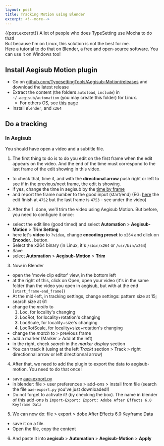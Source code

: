 ```yaml
---
layout: post
title: Tracking Motion using Blender
excerpt: <!--more-->
---
```

{{post.excerpt}}
A lot of people who does TypeSetting use Mocha to do that!<br>But because I'm on Linux, this solution is not the best for me.
<br>Here a tutorial to do that on Blender, a free and open-source software. You can use it on Windows too!

## Install Aegisub Motion plugin

* Go on [github.com/TypesettingTools/Aegisub-Motion/releases](https://github.com/TypesettingTools/Aegisub-Motion/releases) and download the latest release
* Extract the content (the folders `autoload`, `include`) in `~/.aegisub/automation` (you may create this folder) for Linux.
  * For others OS, see [this page](https://github.com/TypesettingTools/Aegisub-Motion/wiki/Installation#installation-instructions)
* Install `Blender`, and `x264`

## Do a tracking

### In Aegisub

You should have open a video and a subtitle file.

1. The first thing to do is to do you edit on the first frame when the edit appears on the video. And the end of the time must correspond to the last frame of the edit showing in this video.
  * to check that, time it, and with the **directional arrow** push right or left to see if in the previous/next frame, the edit is showing.
  * if yes, change the time in aegisub by the [time by frame](https://cloud.githubusercontent.com/assets/6844060/19222330/3124e70a-8e56-11e6-9891-be692aada1a2.png)
  * and report the frame number to the good input (start/end) (EG: [here](https://cloud.githubusercontent.com/assets/6844060/19222348/86f1b7b2-8e56-11e6-8d8d-ebff8cb392c3.png) the edit finish at `4752` but the last frame is `4753` - see under the video)
 2. After the 1. done, we'll trim the video using Aegisub Motion. But before, you need to configure it once:
  * select the edit line (good timed) and select **Automation** > **Aegisub-Motion** > **Trim Setting**
  * here let's **video** to `?video`, change **encoding preset** to `x264` and click on **Encoder..** button.
  * Select the x264 binary (in Linux, it's `/sbin/x264` or `/usr/bin/x264`)
  * Save
  * select **Automation** > **Aegisub-Motion** > **Trim**
 3. Now in Blender
  * open the 'movie clip editor' view, in the bottom left
  * at the right of this, click on Open, open your video (it's in the same folder than the video you open in aegisub, but with at the end `[start_frame-end_frame]`)
  * At the mid-left, in tracking settings, change settings: pattern size at 15; search size at 61
  * change the *motio* to
     1. Loc, for locality's changing
     2. LocRot, for locality+rotation's changing
     3. LocScale, for locality+size's changing
     4. LocRotScale, for locality+size+rotation's changing
  * change the *match* to > previous frame
  * add a marker (Marker > Add at the left)
  * in the right, check *search* in the *marker display* section
  * You can track it (using at the left *Trackt* section > Track > right directionnal arrow or left directionnal arrow)
4. After that, we need to add the plugin to export the data to aegisub-motion. You need to do that once!
  * save [aae-export.py](https://raw.githubusercontent.com/Subarashii-no-Fansub/AAE-Export/master/aae-export.py)
  * in blender: file > user preferences > add-ons > install from file (search the file `aae-export.py` you've just downloaded!)
  * Do not forget to activate it! (by checking the box). The name in blender of this add-ons is `Import-Export: Export: Adobe After Effects 6.0 Keyframe Data`
5. We can now do: file > export > dobe After Effects 6.0 Keyframe Data
  * save it on a file.
  * Open the file, copy the content
6. And paste it into **aegisub** > **Automation** > **Aegisub-Motion** > **Apply**
